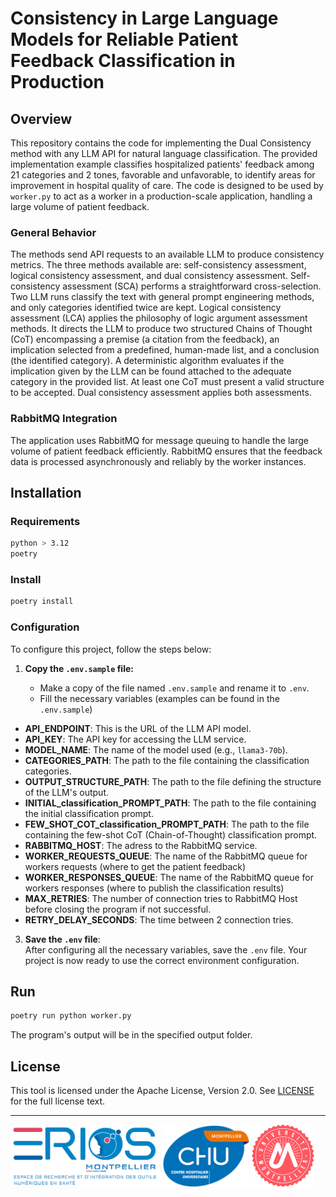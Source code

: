 
# Consistency in Large Language Models for Reliable Patient Feedback Classification in Production

## Overview
This repository contains the code for implementing the Dual Consistency method with any LLM API for natural language classification. The provided implementation example classifies hospitalized patients' feedback among 21 categories and 2 tones, favorable and unfavorable, to identify areas for improvement in hospital quality of care. The code is designed to be used by `worker.py` to act as a worker in a production-scale application, handling a large volume of patient feedback.

### General Behavior

The methods send API requests to an available LLM to produce consistency metrics. The three methods available are: self-consistency assessment, logical consistency assessment, and dual consistency assessment. Self-consistency assessment (SCA) performs a straightforward cross-selection. Two LLM runs classify the text with general prompt engineering methods, and only categories identified twice are kept. Logical consistency assessment (LCA) applies the philosophy of logic argument assessment methods. It directs the LLM to produce two structured Chains of Thought (CoT) encompassing a premise (a citation from the feedback), an implication selected from a predefined, human-made list, and a conclusion (the identified category). A deterministic algorithm evaluates if the implication given by the LLM can be found attached to the adequate category in the provided list. At least one CoT must present a valid structure to be accepted. Dual consistency assessment applies both assessments.

### RabbitMQ Integration

The application uses RabbitMQ for message queuing to handle the large volume of patient feedback efficiently. RabbitMQ ensures that the feedback data is processed asynchronously and reliably by the worker instances.

## Installation

### Requirements

```bash
python > 3.12
poetry
```

### Install

```bash
poetry install
```

### Configuration

To configure this project, follow the steps below:

1. **Copy the `.env.sample` file:**

   - Make a copy of the file named `.env.sample` and rename it to `.env`.
   - Fill the necessary variables (examples can be found in the `.env.sample`)

- **API_ENDPOINT**: This is the URL of the LLM API model.
- **API_KEY**: The API key for accessing the LLM service.
- **MODEL_NAME**: The name of the model used (e.g., `llama3-70b`).
- **CATEGORIES_PATH**: The path to the file containing the classification categories.
- **OUTPUT_STRUCTURE_PATH**: The path to the file defining the structure of the LLM's output.
- **INITIAL_classification_PROMPT_PATH**: The path to the file containing the initial classification prompt.
- **FEW_SHOT_COT_classification_PROMPT_PATH**: The path to the file containing the few-shot CoT (Chain-of-Thought) classification prompt.
- **RABBITMQ_HOST**: The adress to the RabbitMQ service.
- **WORKER_REQUESTS_QUEUE**: The name of the RabbitMQ queue for workers requests (where to get the patient feedback)
- **WORKER_RESPONSES_QUEUE**: The name of the RabbitMQ queue for workers responses (where to publish the classification results)
- **MAX_RETRIES**: The number of connection tries to RabbitMQ Host before closing the program if not successful.
- **RETRY_DELAY_SECONDS**: The time between 2 connection tries.
  
3. **Save the `.env` file**:  
After configuring all the necessary variables, save the `.env` file. Your project is now ready to use the correct environment configuration.

## Run

```bash
poetry run python worker.py
```
The program's output will be in the specified output folder.

## License

This tool is licensed under the Apache License, Version 2.0. See [LICENSE](LICENSE) for the full license text.

<hr>
<p align="left">
  <img src="img/logo-ERIOS.png" alt="ERIOS" style="height:100px;"/>
    <img src="img/CHU-montpellier.png" alt="CHU Montpellier" style="height:100px;"/>
    <img src="img/um-2.png" alt="Université Montpellier" style="height:100px;"/>
</p>

